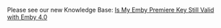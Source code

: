 Please see our new Knowledge Base: [Is My Emby Premiere Key Still Valid with Emby 4.0](https://support.emby.media/support/solutions/articles/44001173113-is-my-emby-premiere-key-still-valid-with-emby-4-0)